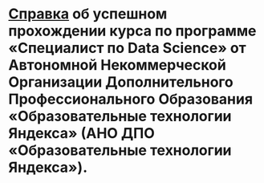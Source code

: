 # [Справка](https://github.com/sx118828/Yandex-Practicum/blob/main/course%20results/%D0%97%D0%BE%D0%BB%D0%BE%D1%82%D1%83%D1%85%D0%B8%D0%BD%20%D0%A1%D0%B5%D1%80%D0%B3%D0%B5%D0%B9%20%D0%98%D0%B2%D0%B0%D0%BD%D0%BE%D0%B2%D0%B8%D1%87%20-%20%D0%BA%D1%83%D1%80%D1%81%20%D0%A1%D0%BF%D0%B5%D1%86%D0%B8%D0%B0%D0%BB%D0%B8%D1%81%D1%82%20%D0%BF%D0%BE%20Data%20Science.pdf) об успешном прохождении курса по программе «Специалист по Data Science» от Автономной Некоммерческой Организации Дополнительного Профессионального Образования «Образовательные технологии Яндекса» (АНО ДПО «Образовательные технологии Яндекса»).
